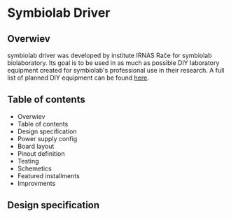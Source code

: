 # Symbiolab Driver

## Overwiev
symbiolab driver was developed by institute IRNAS Rače for symbiolab biolaboratory. Its goal is to be used in as much as possible DIY laboratory equipment created for symbiolab's professional use in their research. A full list of planned DIY equipment can be found [here](https://github.com/symbiolab/bio-labware/blob/master/010_general_preparation.md).

## Table of contents
* Overwiev
* Table of contents
* Design specification
* Power supply config
* Board layout
* Pinout definition
* Testing
* Schemetics
* Featured installments
* Improvments


## Design specification